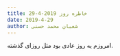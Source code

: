 ```yaml
---
title: خاطره روز 2019-4-29
date: 2019-4-29
author: شعبان محمد حسنی
---
```


امروزم یه روز عادی بود مثل روزای گذشته.